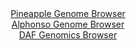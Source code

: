 <div id="Pineapple_Genome_Browser" align="center">
  <a href="https://igv.org/app/?sessionURL=blob:zZNdT9swGIX_iyXQJrmJk5CmiYSmUCgwqo61C1lBKHITJzUktmu7TT_U_z6DNu2GSfRi0yRf2K9sv.ccP96BFZGKcgYi4FqObzkOgEDNeTvBjajJCDdEgajEtSIQSFISSVhOQLQDJVYaJ.OhOTnXWqjItqkWnQazilvKs3CDt5zhVlk5b.w.r2s84xJrLpV9JvGK27RadVoyw0JYprdn.XaBNbZxLeacKW4LwqqsNfdlv0pZRRhvSNYsa01fBWRGj9FYWCX.FKeTOM.JUjdkc12cxjfX8Z13kdxfdvv3yZerNOmmxxNaMayXkpyKYK1H4_KMekfuoB6Nuovv4VOxfr6vPl_xI._8.GItqCTq1Amc0PUcz32JhrKCrP8n12bQA52nTtrz04vR1XrSGu_n8WTzLPxvU5_HX9Gbzl2wh6Dm.dKwAPK5DCIHQQ91oe92Oy9TpwcRCk0.klMQPTxCoCXOn832hx3QG2GIAYoslq_wQMBlQSSIOiFCpkXo.ifBCQpDZw93YCnrvxfuIBmHAXJj1.1mJa21wbnIFBPKwoxZq7y0qu2BaQ5YpQfjWXj7pP3.GCWsDUR_g5fN4k9ZQmBavz6gMfoeRf.Eu_cIsfTsUNiGyW1vuL1bbPN2Xd72SwNcML1keT4dTt_.Zp6xe1g4JZcN1ma_qZjlT95WWFLMtCmsqKIzWlO9SU2OvAWRYzohCHJec8MhkNXsA4IIOj76.BtPb_.4_wE-">Pineapple Genome Browser</a>
</div>
<div id="Alphonso_Genome_Browser" align="center">
  <a href="https://igv.org/app/?sessionURL=blob:zZJfT9swFMW_iyXQJrmJndCWREJTy6D_GKta0kARitzESS0S29hOSqn63WfQpr0wiT5smuQH..ra95yfzw40VGkmOAiB5.C2gzGAQK_FZk4qWdJrUlENwpyUmkKgaE4V5SkF4Q7kRBsSza7szbUxUoeuy4xsVYQXwtG.QyryIjjZaCcVlXsuypKshCJGKO32FWmEy4qmtaErIqVjZ_tO282IIS4p5VpwLVxJeZFs7HvJr1JSUC4qmlR1adibgMTqsRozJydfevG8l6ZU6wndjrKz3mTUW_gX0XLQOV9G34dx1ImP56zgxNSKnvlTPh8Ob_3odLXsD6UKppOb.WDWr3Bx5H89vniWTFF9hrs48HzsY2TBMJ7R5__Js13sQN.8jqOrbJFOBtMjrx8HuG6fl8WYPE22evSucwz2EJQirW0SQLpW3RAj6KMObHud1usWn0KEAstHCQbC.wcIjCLpo22_3wGzlTYvQNOn.i06EAiVUQXCVoCQHRF47ZPuCQoCvIc7UKvy78G9jGZBF3k9z.skOSuNDXOWaC61Qzh3mjR3ipcDaeYnrxDFdjyu8vHA7hd5NVqv_UdvIE8X6A88IbDj3z7Rmv2Iqn.SvY8Icczq0MDdxHeNWpLLb_m2soCuZ3w6fry9XuRyae7eBeRZu4fByYWqiLH9tmKPPzPXEMUIN7bQMM1WrGRmG1uOYgNCbCchCFJRCptFoIrVJwQRxG30.XdE_f3D_gc-">Alphonso Genome Browser</a>
</div>


<div id="DAF_Genomics_Browser" align="center">
  <a href="https://ink-blot.github.io/?sessionURL=blob:tZFta9swEMe_y0H6ynYs2XFsQxjOmm5Jlg2auukDJSi2HHu1LU.Sm7Qh3703r2OwUcagAz0d9_A_3e8AD1yqQtQQArXIwCIEDFC52C1Z1ZT8M6u4gjBjpeIGSJ5xyeuEQ3iAjCnN4vNPmJlr3aiw309ZZm55LaoiUZZyLNaYSrQ65xhqUotV7EnUbKesRFQYrFmflU0uaiX6LEm4Uqbdb3i9Xe8YHj99664kX1dtqYtOdY1NYGOplTHstqhTvv9LI_9BGVfxLlotoy5_zh.n6SiaT6NLZxLffPDe38RfPq5ib3WyLLY1063kI3ujJmIzv3_Y0h4dZ8ury0Xij.V342vco2eLnnN6Mtk3heRqRIYkIL5P_AEcDShF0iIISHJJQuIaQ.ob1HXNl6cz8HASUhQQ3t4ZoCVL7jH89gD6sUFcoPi3tiNngJAplxCagW2jREAH7tC1g4AcjQO0snxjnmfxeTC0aUSpZ21YhfpZUXZDRKE_nW8F87fKuP8V1myFWGYLx9Z4P0WzhTcZu3vpnF5fza4vpq.gMuDVr2VCVkyj64f5AoaVqFjxWv8i4xzvjs8-">DAF Genomics Browser</a>
</div>
